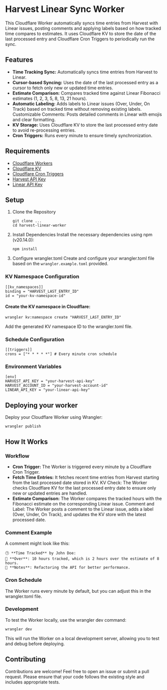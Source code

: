 # Harvest Linear Sync Worker

This Cloudflare Worker automatically syncs time entries from Harvest with Linear issues, posting comments and applying labels based on how tracked time compares to estimates. It uses Cloudflare KV to store the date of the last processed entry and Cloudflare Cron Triggers to periodically run the sync.

## Features

- **Time Tracking Sync:** Automatically syncs time entries from Harvest to Linear.
- **Cursor-based Syncing:** Uses the date of the last processed entry as a cursor to fetch only new or updated time entries.
- **Estimate Comparison:** Compares tracked time against Linear Fibonacci estimates (1, 2, 3, 5, 8, 13, 21 hours).
- **Automatic Labeling:** Adds labels to Linear issues (Over, Under, On Track) based on tracked time without removing existing labels.
  Customizable Comments: Posts detailed comments in Linear with emojis and clear formatting.
- **KV Storage:** Uses Cloudflare KV to store the last processed entry date to avoid re-processing entries.
- **Cron Triggers:** Runs every minute to ensure timely synchronization.

## Requirements

- [Cloudflare Workers](https://developers.cloudflare.com/workers/)
- [Cloudflare KV](https://developers.cloudflare.com/kv/)
- [Cloudflare Cron Triggers](https://developers.cloudflare.com/workers/configuration/cron-triggers/)
- [Harvest API Key](https://help.getharvest.com/api-v2/authentication-api/authentication/authentication/)
- [Linear API Key](https://developers.linear.app/docs/graphql/working-with-the-graphql-api#authentication)

## Setup

1. Clone the Repository
   ```
   git clone ...
   cd harvest-linear-worker
   ```
2. Install Dependencies
   Install the necessary dependencies using npm (v20.14.0):
   ```
   npm install
   ```
3. Configure wrangler.toml
   Create and configure your wrangler.toml file based on the `wrangler.example.toml` provided.

### KV Namespace Configuration

```
[[kv_namespaces]]
binding = "HARVEST_LAST_ENTRY_ID"
id = "your-kv-namespace-id"
```

#### Create the KV namespace in Cloudflare:

```
wrangler kv:namespace create "HARVEST_LAST_ENTRY_ID"
```

Add the generated KV namespace ID to the wrangler.toml file.

### Schedule Configuration

```
[[triggers]]
crons = ["* * * * *"] # Every minute cron schedule
```

### Environment Variables

```
[env]
HARVEST_API_KEY = "your-harvest-api-key"
HARVEST_ACCOUNT_ID = "your-harvest-account-id"
LINEAR_API_KEY = "your-linear-api-key"
```

## Deploying your worker

Deploy your Cloudflare Worker using Wrangler:

```
wrangler publish
```

## How It Works

### Workflow

- **Cron Trigger:** The Worker is triggered every minute by a Cloudflare Cron Trigger.
- **Fetch Time Entries:** It fetches recent time entries from Harvest starting from the last processed date stored in KV.
  KV Check: The Worker checks Cloudflare KV for the last processed entry date to ensure only new or updated entries are handled.
- **Estimate Comparison:** The Worker compares the tracked hours with the Fibonacci estimate on the corresponding Linear issue.
  Comment and Label: The Worker posts a comment to the Linear issue, adds a label (Over, Under, On Track), and updates the KV store with the latest processed date.

### Comment Example

A comment might look like this:

```
🕒 **Time Tracked** by John Doe:
🔴 **Over**: 10 hours tracked, which is 2 hours over the estimate of 8 hours.
📝 **Notes**: Refactoring the API for better performance.
```

### Cron Schedule

The Worker runs every minute by default, but you can adjust this in the wrangler.toml file.

### Development

To test the Worker locally, use the wrangler dev command:

```
wrangler dev
```

This will run the Worker on a local development server, allowing you to test and debug before deploying.

## Contributing

Contributions are welcome! Feel free to open an issue or submit a pull request. Please ensure that your code follows the existing style and includes appropriate tests.
